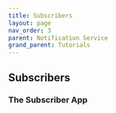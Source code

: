 ```yaml
---
title: Subscribers
layout: page
nav_order: 3
parent: Notification Service
grand_parent: Tutorials
---
```


## Subscribers

### The Subscriber App

